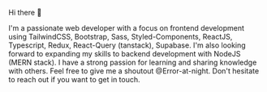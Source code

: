 Hi there 👋

I'm a passionate web developer with a focus on frontend development using TailwindCSS, Bootstrap, Sass, Styled-Components, ReactJS, Typescript, Redux, React-Query (tanstack), Supabase. I'm also looking forward to expanding my skills to backend development with NodeJS (MERN stack). I have a strong passion for learning and sharing knowledge with others. Feel free to give me a shoutout @Error-at-night. Don't hesitate to reach out if you want to get in touch.

